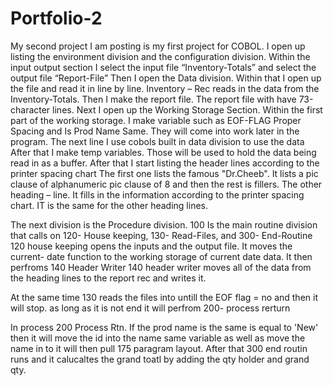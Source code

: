 # Portfolio-2

My second project I am posting is my first project for COBOL. I open up listing the environment division and the configuration division. Within the input output section I select the input file “Inventory-Totals” and select the output file “Report-File”
Then I open the Data division. Within that I open up the file and read it in line by line. Inventory – Rec reads in the data from the Inventory-Totals. Then I make the report file. The report file with have
73-character lines. 
Next I open up the Working Storage Section. Within the first part of the working storage. I make variable such as EOF-FLAG Proper Spacing and Is Prod Name Same. They will come into work later in the program.
The next line I use cobols built in data division to use the data
After that I make temp variables. Those will be used to hold the data being read in as a buffer.
After that I start listing the header lines according to the printer spacing chart
The first one lists the famous "Dr.Cheeb". It lists a pic clause of alphanumeric pic clause of 8 and then the rest is fillers. The other heading – line.  It fills in the information according to the printer spacing chart. IT is the same for the other heading lines.

The next division is the Procedure division. 
100 Is the main routine division that calls on 120- House keeping, 130- Read-Files, and 300- End-Routine
120 house keeping opens the inputs and the output file. It moves the current- date function to the working storage of current date data. It then perfroms 140 Header Writer
140 header writer moves all of the data from the heading lines to the report rec and writes it.

At the same time 130 reads the files into untill the EOF flag = no and then it will stop.  as long as it is not end it will perfrom 200- process rerturn

In process 200 Process Rtn. If the prod name is the same is equal to 'New' then it will move the id into the name same variable as well as move the name in to  it will then pull 175 paragram layout.
After that 300 end routin runs and it calucaltes the grand toatl by adding the qty holder and grand qty. 